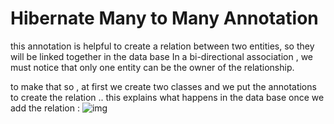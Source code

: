 # Hibernate Many to Many Annotation 
this annotation is helpful to create a relation between two entities, so they will be linked together in the data base In a bi-directional association , we must notice that only one entity can be the owner of the relationship.

to make that so , at first we create two classes and we put the annotations to create the relation .. 
this explains what happens in the data base once we add the relation :
![img](https://hellokoding.com/content/images/2019/02/Screenshot-2019-02-01-at-10-26-21-AM.png) 

